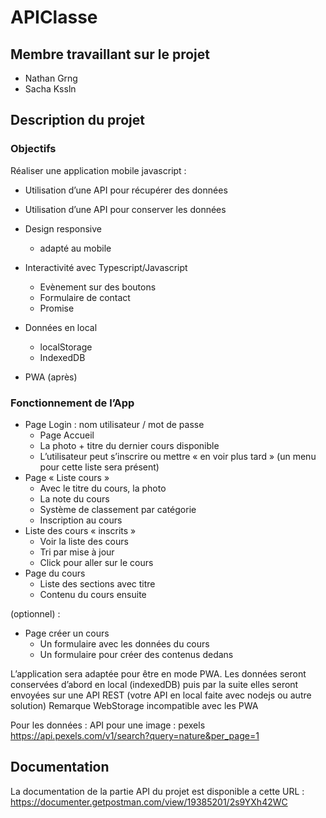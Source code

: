 # APIClasse

## Membre travaillant sur le projet

- Nathan Grng
- Sacha Kssln

## Description du projet

### Objectifs

Réaliser une application mobile javascript :

- Utilisation d’une API pour récupérer des données

- Utilisation d’une API pour conserver les données
- Design responsive
  - adapté au mobile
  
- Interactivité avec Typescript/Javascript
  - Evènement sur des boutons
  - Formulaire de contact
  - Promise

- Données en local
  - localStorage
  - IndexedDB
- PWA (après)

### Fonctionnement de l’App

- Page Login : nom utilisateur / mot de passe
  - Page Accueil
  - La photo + titre du dernier cours disponible
  - L’utilisateur peut s’inscrire ou mettre « en voir plus tard » (un menu pour cette liste sera présent)
- Page « Liste cours »
  - Avec le titre du cours, la photo
  - La note du cours
  - Système de classement par catégorie
  - Inscription au cours
- Liste des cours « inscrits »
  - Voir la liste des cours
  - Tri par mise à jour
  - Click pour aller sur le cours
- Page du cours
  - Liste des sections avec titre
  - Contenu du cours ensuite

(optionnel) :

- Page créer un cours
  - Un formulaire avec les données du cours
  - Un formulaire pour créer des contenus dedans

L’application sera adaptée pour être en mode PWA. Les données seront conservées d’abord en local (indexedDB) puis par la suite elles seront envoyées sur une API REST (votre API en local faite avec nodejs ou autre solution)
Remarque WebStorage incompatible avec les PWA

Pour les données :
API pour une image : pexels <https://api.pexels.com/v1/search?query=nature&per_page=1>

## Documentation

La documentation de la partie API du projet est disponible a cette URL : <https://documenter.getpostman.com/view/19385201/2s9YXh42WC>
